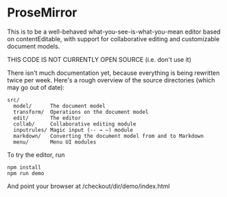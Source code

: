 # ProseMirror

This is to be a well-behaved what-you-see-is-what-you-mean editor
based on contentEditable, with support for collaborative editing and
customizable document models.

THIS CODE IS NOT CURRENTLY OPEN SOURCE (i.e. don't use it)

There isn't much documentation yet, because everything is being
rewritten twice per week. Here's a rough overview of the source
directories (which may go out of date):

```
src/
  model/      The document model
  transform/  Operations on the document model
  edit/       The editor
  collab/     Collaborative editing module
  inputrules/ Magic input (-- → —) module
  markdown/   Converting the document model from and to Markdown
  menu/       Menu UI modules
```

To try the editor, run

```
npm install
npm run demo
```

And point your browser at /checkout/dir/demo/index.html
